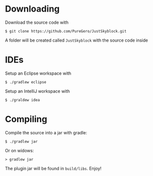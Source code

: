 Downloading
==========
Download the source code with

    $ git clone https://github.com/PureGero/JustSkyblock.git

A folder will be created called `JustSkyblock` with the source code inside

IDEs
====
Setup an Eclipse workspace with

    $ ./gradlew eclipse

Setup an IntelliJ workspace with

    $ ./graldew idea

Compiling
=========
Compile the source into a jar with gradle:

    $ ./gradlew jar

Or on widows:

    > gradlew jar

The plugin jar will be found in `build/libs`. Enjoy!
